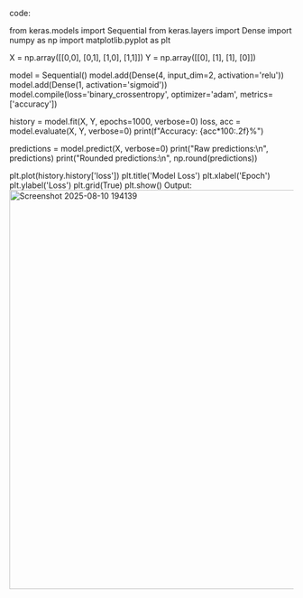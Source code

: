 code:

from keras.models import Sequential
from keras.layers import Dense
import numpy as np
import matplotlib.pyplot as plt

X = np.array([[0,0], [0,1], [1,0], [1,1]])
Y = np.array([[0], [1], [1], [0]])

model = Sequential()
model.add(Dense(4, input_dim=2, activation='relu'))
model.add(Dense(1, activation='sigmoid'))
model.compile(loss='binary_crossentropy', optimizer='adam', metrics=['accuracy'])

history = model.fit(X, Y, epochs=1000, verbose=0)
loss, acc = model.evaluate(X, Y, verbose=0)
print(f"Accuracy: {acc*100:.2f}%")

predictions = model.predict(X, verbose=0)
print("Raw predictions:\n", predictions)
print("Rounded predictions:\n", np.round(predictions))

plt.plot(history.history['loss'])
plt.title('Model Loss')
plt.xlabel('Epoch')
plt.ylabel('Loss')
plt.grid(True)
plt.show()
Output:
<img width="612" height="707" alt="Screenshot 2025-08-10 194139" src="https://github.com/user-attachments/assets/039e3c95-0d09-485c-abc6-a3103ce20d06" />
